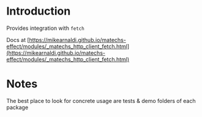 # Introduction

Provides integration with `fetch`

Docs at [https://mikearnaldi.github.io/matechs-effect/modules/_matechs_http_client_fetch.html](https://mikearnaldi.github.io/matechs-effect/modules/_matechs_http_client_fetch.html)


# Notes
The best place to look for concrete usage are tests & demo folders of each package